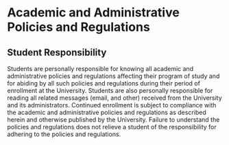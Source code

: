 Academic and Administrative Policies and Regulations
====================================================

Student Responsibility
----------------------

Students are personally responsible for knowing all academic and administrative policies and regulations affecting their program of study and for abiding by all such policies and regulations during their period of enrollment at the University. Students are also personally responsible for reading all related messages (email, and other) received from the University and its administrators. Continued enrollment is subject to compliance with the academic and administrative policies and regulations as described herein and otherwise published by the University. Failure to understand the policies and regulations does not relieve a student of the responsibility for adhering to the policies and regulations.
